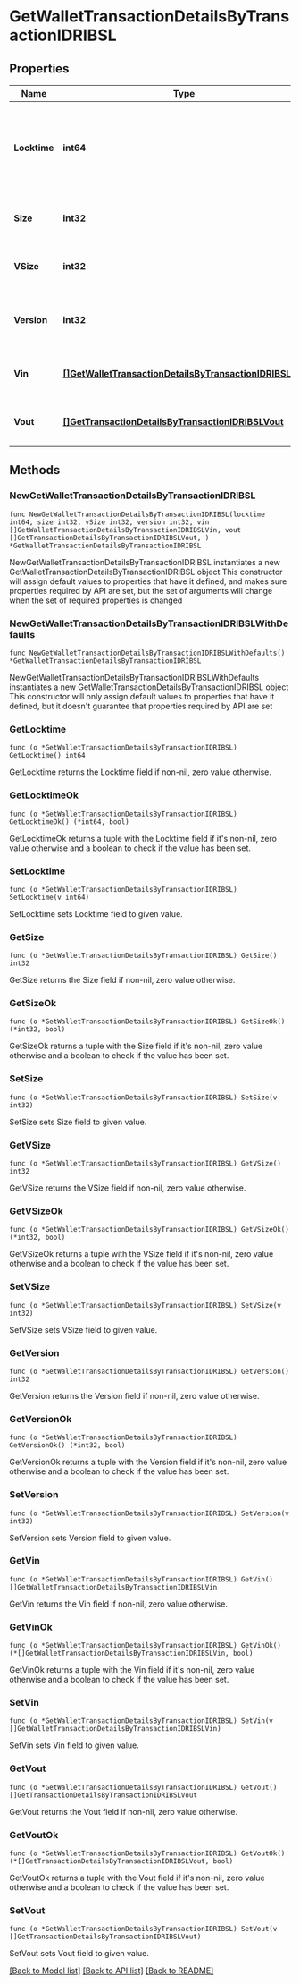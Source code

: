 # GetWalletTransactionDetailsByTransactionIDRIBSL

## Properties

Name | Type | Description | Notes
------------ | ------------- | ------------- | -------------
**Locktime** | **int64** | Represents the time at which a particular transaction can be added to the blockchain. | 
**Size** | **int32** | Represents the total size of this transaction. | 
**VSize** | **int32** | Represents the virtual size of this transaction. | 
**Version** | **int32** | Represents the transaction version number. | 
**Vin** | [**[]GetWalletTransactionDetailsByTransactionIDRIBSLVin**](GetWalletTransactionDetailsByTransactionIDRIBSLVin.md) | Object Array representation of transaction inputs | 
**Vout** | [**[]GetTransactionDetailsByTransactionIDRIBSLVout**](GetTransactionDetailsByTransactionIDRIBSLVout.md) | Object Array representation of transaction outputs | 

## Methods

### NewGetWalletTransactionDetailsByTransactionIDRIBSL

`func NewGetWalletTransactionDetailsByTransactionIDRIBSL(locktime int64, size int32, vSize int32, version int32, vin []GetWalletTransactionDetailsByTransactionIDRIBSLVin, vout []GetTransactionDetailsByTransactionIDRIBSLVout, ) *GetWalletTransactionDetailsByTransactionIDRIBSL`

NewGetWalletTransactionDetailsByTransactionIDRIBSL instantiates a new GetWalletTransactionDetailsByTransactionIDRIBSL object
This constructor will assign default values to properties that have it defined,
and makes sure properties required by API are set, but the set of arguments
will change when the set of required properties is changed

### NewGetWalletTransactionDetailsByTransactionIDRIBSLWithDefaults

`func NewGetWalletTransactionDetailsByTransactionIDRIBSLWithDefaults() *GetWalletTransactionDetailsByTransactionIDRIBSL`

NewGetWalletTransactionDetailsByTransactionIDRIBSLWithDefaults instantiates a new GetWalletTransactionDetailsByTransactionIDRIBSL object
This constructor will only assign default values to properties that have it defined,
but it doesn't guarantee that properties required by API are set

### GetLocktime

`func (o *GetWalletTransactionDetailsByTransactionIDRIBSL) GetLocktime() int64`

GetLocktime returns the Locktime field if non-nil, zero value otherwise.

### GetLocktimeOk

`func (o *GetWalletTransactionDetailsByTransactionIDRIBSL) GetLocktimeOk() (*int64, bool)`

GetLocktimeOk returns a tuple with the Locktime field if it's non-nil, zero value otherwise
and a boolean to check if the value has been set.

### SetLocktime

`func (o *GetWalletTransactionDetailsByTransactionIDRIBSL) SetLocktime(v int64)`

SetLocktime sets Locktime field to given value.


### GetSize

`func (o *GetWalletTransactionDetailsByTransactionIDRIBSL) GetSize() int32`

GetSize returns the Size field if non-nil, zero value otherwise.

### GetSizeOk

`func (o *GetWalletTransactionDetailsByTransactionIDRIBSL) GetSizeOk() (*int32, bool)`

GetSizeOk returns a tuple with the Size field if it's non-nil, zero value otherwise
and a boolean to check if the value has been set.

### SetSize

`func (o *GetWalletTransactionDetailsByTransactionIDRIBSL) SetSize(v int32)`

SetSize sets Size field to given value.


### GetVSize

`func (o *GetWalletTransactionDetailsByTransactionIDRIBSL) GetVSize() int32`

GetVSize returns the VSize field if non-nil, zero value otherwise.

### GetVSizeOk

`func (o *GetWalletTransactionDetailsByTransactionIDRIBSL) GetVSizeOk() (*int32, bool)`

GetVSizeOk returns a tuple with the VSize field if it's non-nil, zero value otherwise
and a boolean to check if the value has been set.

### SetVSize

`func (o *GetWalletTransactionDetailsByTransactionIDRIBSL) SetVSize(v int32)`

SetVSize sets VSize field to given value.


### GetVersion

`func (o *GetWalletTransactionDetailsByTransactionIDRIBSL) GetVersion() int32`

GetVersion returns the Version field if non-nil, zero value otherwise.

### GetVersionOk

`func (o *GetWalletTransactionDetailsByTransactionIDRIBSL) GetVersionOk() (*int32, bool)`

GetVersionOk returns a tuple with the Version field if it's non-nil, zero value otherwise
and a boolean to check if the value has been set.

### SetVersion

`func (o *GetWalletTransactionDetailsByTransactionIDRIBSL) SetVersion(v int32)`

SetVersion sets Version field to given value.


### GetVin

`func (o *GetWalletTransactionDetailsByTransactionIDRIBSL) GetVin() []GetWalletTransactionDetailsByTransactionIDRIBSLVin`

GetVin returns the Vin field if non-nil, zero value otherwise.

### GetVinOk

`func (o *GetWalletTransactionDetailsByTransactionIDRIBSL) GetVinOk() (*[]GetWalletTransactionDetailsByTransactionIDRIBSLVin, bool)`

GetVinOk returns a tuple with the Vin field if it's non-nil, zero value otherwise
and a boolean to check if the value has been set.

### SetVin

`func (o *GetWalletTransactionDetailsByTransactionIDRIBSL) SetVin(v []GetWalletTransactionDetailsByTransactionIDRIBSLVin)`

SetVin sets Vin field to given value.


### GetVout

`func (o *GetWalletTransactionDetailsByTransactionIDRIBSL) GetVout() []GetTransactionDetailsByTransactionIDRIBSLVout`

GetVout returns the Vout field if non-nil, zero value otherwise.

### GetVoutOk

`func (o *GetWalletTransactionDetailsByTransactionIDRIBSL) GetVoutOk() (*[]GetTransactionDetailsByTransactionIDRIBSLVout, bool)`

GetVoutOk returns a tuple with the Vout field if it's non-nil, zero value otherwise
and a boolean to check if the value has been set.

### SetVout

`func (o *GetWalletTransactionDetailsByTransactionIDRIBSL) SetVout(v []GetTransactionDetailsByTransactionIDRIBSLVout)`

SetVout sets Vout field to given value.



[[Back to Model list]](../README.md#documentation-for-models) [[Back to API list]](../README.md#documentation-for-api-endpoints) [[Back to README]](../README.md)



